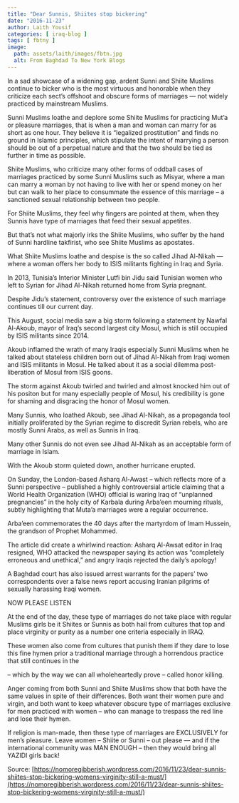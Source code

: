 ```yaml
---
title: "Dear Sunnis, Shiites stop bickering"
date: "2016-11-23"
author: Laith Yousif
categories: [ iraq-blog ]
tags: [ fbtny ]
image:
  path: assets/laith/images/fbtn.jpg
  alt: From Baghdad To New York Blogs
---
```


In a sad showcase of a widening gap, ardent Sunni and Shiite Muslims continue to bicker who is the most virtuous and honorable when they criticize each sect’s offshoot and obscure forms of marriages — not widely practiced by mainstream Muslims.

Sunni Muslims loathe and deplore some Shiite Muslims for practicing Mut’a or pleasure marriages, that is when a man and woman can marry for as short as one hour. They believe it is “legalized prostitution” and finds no ground in Islamic principles, which stipulate the intent of marrying a person should be out of a perpetual nature and that the two should be tied as further in time as possible.

Shiite Muslims, who criticize many other forms of oddball cases of marriages practiced by some Sunni Muslims such as Misyar, where a man can marry a woman by not having to live with her or spend money on her but can walk to her place to consummate the essence of this marriage – a sanctioned sexual relationship between two people.

For Shiite Muslims, they feel why fingers are pointed at them, when they Sunnis have type of marriages that feed their sexual appetites.

But that’s not what majorly irks the Shiite Muslims, who suffer by the hand of Sunni hardline takfirist, who see Shiite Muslims as apostates.

What Shiite Muslims loathe and despise is the so called Jihad Al-Nikah — where a woman offers her body to ISIS militants fighting in Iraq and Syria.

In 2013, Tunisia’s Interior Minister Lutfi bin Jidu said Tunisian women who left to Syrian for Jihad Al-Nikah returned home from Syria pregnant.

Despite Jidu’s statement, controversy over the existence of such marriage continues till our current day.

This August, social media saw a big storm following a statement by Nawfal Al-Akoub, mayor of Iraq’s second largest city Mosul, which is still occupied by ISIS militants since 2014.

Akoub inflamed the wrath of many Iraqis especially Sunni Muslims when he talked about stateless children born out of Jihad Al-Nikah from Iraqi women and ISIS militants in Mosul. He talked about it as a social dilemma post-liberation of Mosul from ISIS goons.

The storm against Akoub twirled and twirled and almost knocked him out of his positon but for many especially people of Mosul, his credibility is gone for shaming and disgracing the honor of Mosul women.

Many Sunnis, who loathed Akoub, see Jihad Al-Nikah, as a propaganda tool initially proliferated by the Syrian regime to discredit Syrian rebels, who are mostly Sunni Arabs, as well as Sunnis in Iraq.

Many other Sunnis do not even see Jihad Al-Nikah as an acceptable form of marriage in Islam.

With the Akoub storm quieted down, another hurricane erupted.

On Sunday, the London-based Asharq Al-Awast – which reflects more of a Sunni perspective – published a highly controversial article claiming that a World Health Organization (WHO) official is waring Iraq of “unplanned pregnancies” in the holy city of Karbala during Arba’een mourning rituals, subtly highlighting that Muta’a marriages were a regular occurrence.

Arba’een commemorates the 40 days after the martyrdom of Imam Hussein, the grandson of Prophet Mohammed.

The article did create a whirlwind reaction: Asharq Al-Awsat editor in Iraq resigned, WHO attacked the newspaper saying its action was “completely erroneous and unethical,” and angry Iraqis rejected the daily’s apology!

A Baghdad court has also issued arrest warrants for the papers’ two correspondents over a false news report accusing Iranian pilgrims of sexually harassing Iraqi women.

NOW PLEASE LISTEN

At the end of the day, these type of marriages do not take place with regular Muslims girls be it Shiites or Sunnis as both hail from cultures that top and place virginity or purity as a number one criteria especially in IRAQ.

These women also come from cultures that punish them if they dare to lose this fine hymen prior a traditional marriage through a horrendous practice that still continues in the

– which by the way we can all wholeheartedly prove – called honor killing.

Anger coming from both Sunni and Shiite Muslims show that both have the same values in spite of their differences. Both want their women pure and virgin, and both want to keep whatever obscure type of marriages exclusive for men practiced with women – who can manage to trespass the red line and lose their hymen.

If religion is man-made, then these type of marriages are EXCLUSIVELY for men’s pleasure. Leave women – Shiite or Sunni – out please — and if the international community was MAN ENOUGH – then they would bring all YAZIDI girls back!

Source: [https://nomoregibberish.wordpress.com/2016/11/23/dear-sunnis-shiites-stop-bickering-womens-virginity-still-a-must/](https://nomoregibberish.wordpress.com/2016/11/23/dear-sunnis-shiites-stop-bickering-womens-virginity-still-a-must/)
